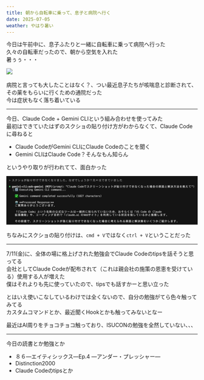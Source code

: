 ```yaml
---
title: 朝から自転車に乗って、息子と病院へ行く
date: 2025-07-05
weather: やはり暑い
---
```

今日は午前中に、息子ふたりと一緒に自転車に乗って病院へ行った  
久々の自転車だったので、朝から空気を入れた  
暑ぅぅ・・・

![](https://images.kechiiiiin.com/diary/20250921154124.jpeg)

病院と言っても大したことはなく？、つい最近息子たちが咳喘息と診断されて、その薬をもらいに行くための通院だった  
今は症状もなく落ち着いている

---

今日、Claude Code + Gemini CLIという組み合わせを使ってみた  
最初はできていたはずのスクショの貼り付け方がわからなくて、Claude Codeに尋ねると

- Claude CodeがGemini CLIにClaude Codeのことを聞く
- Gemini CLIはClaude Code？そんなもん知らん

というやり取りが行われてて、面白かった

![Image](../../assets/diary-20250705174131.jpg)

ちなみにスクショの貼り付けは、`cmd + V`ではなく`ctrl + V`ということだった

---

7/11(金)に、全体の場に格上げされた勉強会でClaude Codeのtipsを話そうと思ってる  
会社としてClaude Codeが配布されて（これは親会社の施策の恩恵を受けている）使用する人が増えた  
僕はそれよりも先に使っていたので、tipsでも話すかーと思い立った

とはいえ使いこなしているわけでは全くないので、自分の勉強がてら色々触ってみてる  
カスタムコマンドとか、最近聞くHookとかも触ってみないとなー

最近はAI周りをチョコチョコ触っており、ISUCONの勉強を全然していない、、、

---

今日の読書とか勉強とか
- ８６―エイティシックス―Ep.4 ―アンダー・プレッシャー―
- Distinction2000
- Claude Codeのtipsとか
